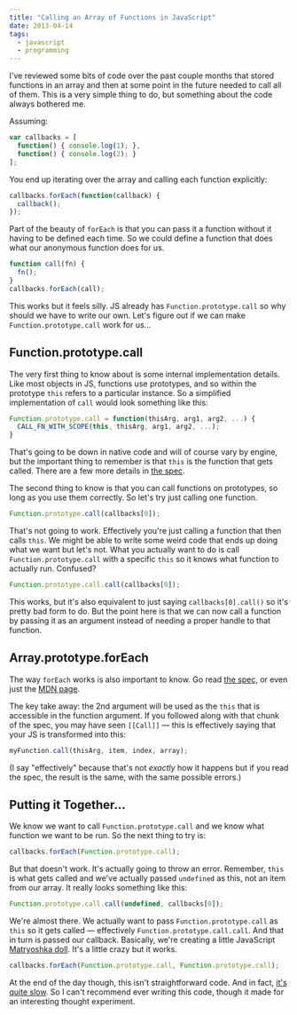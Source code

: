 ```yaml
---
title: "Calling an Array of Functions in JavaScript"
date: 2013-04-14
tags:
  - javascript
  - programming
---
```


I've reviewed some bits of code over the past couple months that stored functions in an array and then at some point in the future needed to call all of them. This is a very simple thing to do, but something about the code always bothered me.

Assuming:

``` js
var callbacks = [
  function() { console.log(1); },
  function() { console.log(2); }
];
```

You end up iterating over the array and calling each function explicitly:

``` js
callbacks.forEach(function(callback) {
  callback();
});
```

Part of the beauty of `forEach` is that you can pass it a function without it having to be defined each time. So we could define a function that does what our anonymous function does for us.

``` js
function call(fn) {
  fn();
}
callbacks.forEach(call);
```

This works but it feels silly. JS already has `Function.prototype.call` so why should we have to write our own. Let's figure out if we can make `Function.prototype.call` work for us...

## Function.prototype.call

The very first thing to know about is some internal implementation details. Like most objects in JS, functions use prototypes, and so within the prototype `this` refers to a particular instance. So a simplified implementation of `call` would look something like this:

``` js
Function.prototype.call = function(thisArg, arg1, arg2, ...) {
  CALL_FN_WITH_SCOPE(this, thisArg, arg1, arg2, ...);
}
```

That's going to be down in native code and will of course vary by engine, but the important thing to remember is that `this` is the function that gets called. There are a few more details in [the spec](http://es5.github.io/#x15.3.4.4).

The second thing to know is that you can call functions on prototypes, so long as you use them correctly. So let's try just calling one function.

``` js
Function.prototype.call(callbacks[0]);
```

That's not going to work. Effectively you're just calling a function that then calls `this`. We might be able to write some weird code that ends up doing what we want but let's not. What you actually want to do is call `Function.prototype.call` with a specific `this` so it knows what function to actually run. Confused?

``` js
Function.prototype.call.call(callbacks[0]);
```

This works, but it's also equivalent to just saying `callbacks[0].call()` so it's pretty bad form to do. But the point here is that we can now call a function by passing it as an argument instead of needing a proper handle to that function.

## Array.prototype.forEach

The way `forEach` works is also important to know. Go read [the spec](http://es5.github.io/#x15.4.4.18), or even just the [MDN page](https://developer.mozilla.org/en-US/docs/JavaScript/Reference/Global_Objects/Array/forEach).

The key take away: the 2nd argument will be used as the `this` that is accessible in the function argument. If you followed along with that chunk of the spec, you may have seen `[[Call]]` — this is effectively saying that your JS is transformed into this:

``` js
myFunction.call(thisArg, item, index, array);
```

(I say "effectively" because that's not *exactly* how it happens but if you read the spec, the result is the same, with the same possible errors.)

## Putting it Together...

We know we want to call `Function.prototype.call` and we know what function we want to be run. So the next thing to try is:

``` js
callbacks.forEach(Function.prototype.call);
```

But that doesn't work. It's actually going to throw an error. Remember, `this` is what gets called and we've actually passed `undefined` as this, not an item from our array. It really looks something like this:

``` js
Function.prototype.call.call(undefined, callbacks[0]);
```

We're almost there. We actually want to pass `Function.prototype.call` as `this` so it gets called — effectively `Function.prototype.call.call`. And that in turn is passed our callback. Basically, we're creating a little JavaScript [Matryoshka doll](http://en.wikipedia.org/wiki/Matryoshka_doll). It's a little crazy but it works.

``` js
callbacks.forEach(Function.prototype.call, Function.prototype.call);
```

At the end of the day though, this isn't straightforward code. And in fact, [it's quite slow](http://jsperf.com/call-vs-prototype-call). So I can't recommend ever writing this code, though it made for an interesting thought experiment.

